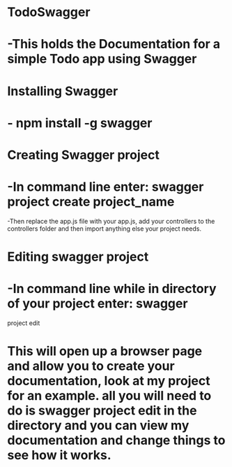 # TodoSwagger
# -This holds the Documentation for a simple Todo app using Swagger

# Installing Swagger
# - npm install -g swagger

# Creating Swagger project
# -In command line enter: swagger project create project_name
 -Then replace the app.js file with your app.js, add your controllers to the controllers folder and then import anything else your project needs.

# Editing swagger project
# -In command line while in directory of your project enter: swagger 
project edit
# This will open up a browser page and allow you to create your documentation, look at my project for an example. all you will need to do is swagger project edit in the directory and you can view my documentation and change things to see how it works.  


